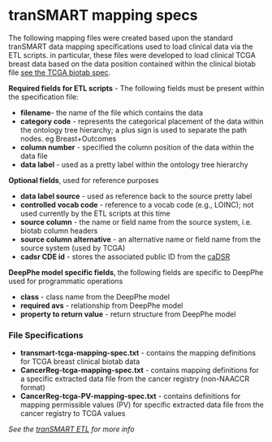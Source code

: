​
# **tranSMART mapping specs**

The following mapping files were created based upon the standard tranSMART data mapping specifications used to load clinical data via the ETL scripts. in particular, these files were developed to load clinical TCGA breast data based on the data position contained within the clinical biotab file [see the TCGA biotab spec](https://wiki.nci.nih.gov/display/TCGA/Biotab).

**Required fields for ETL scripts** - The following fields must be present within the specification file:
- **filename**- the name of the file which contains the data
- **category code** - represents the categorical placement of the data within the ontology tree hierarchy; a plus sign is used to separate the path nodes. eg Breast+Outcomes
- **column number** - specified the column position of the data within the data file
- **data label** - used as a pretty label within the ontology tree hierarchy

**Optional fields**, used for reference purposes

- **data label source** - used as reference back to the source pretty label
- **controlled vocab code** - reference to a vocab code (e.g., LOINC); not used currently by the ETL scripts at this time
- **source column** - the name or field name from the source system,  i.e. biotab column headers
- **source column alternative** - an alternative name or field name from the source system (used by TCGA)
- **cadsr CDE id** - stores the associated public ID from the [caDSR](https://cdebrowser.nci.nih.gov/CDEBrowser/)

**DeepPhe model specific fields**, the following fields are specific to DeepPhe used for programmatic operations
- **class** - class name from the DeepPhe model
- **required avs** - relationship from DeepPhe model
- **property to return value** - return structure from DeepPhe model

### File Specifications
- **transmart-tcga-mapping-spec.txt** - contains the mapping definitions for TCGA breast clinical biotab data
- **CancerReg-tcga-mapping-spec.txt** - contains mapping definitions for a specific extracted data file from the cancer registry (non-NAACCR format)
- **CancerReg-tcga-PV-mapping-spec.txt** - contains definitions for mapping permissible values (PV) for specific extracted data file from the cancer registry to TCGA values


*See the [tranSMART ETL](https://github.com/transmart/tranSMART-ETL) for more info*